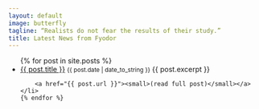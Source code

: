 ```yaml
---
layout: default
image: butterfly
tagline: “Realists do not fear the results of their study.”
title: Latest News from Fyodor
---
```


<ul class="posts">
    {% for post in site.posts %}
    <li>
        <a href="{{ post.url }}">{{ post.title }}</a> <small>{{ post.date | date_to_string }}</small>
        {{ post.excerpt }}
        
        <a href="{{ post.url }}"><small>(read full post)</small></a>
    </li>
    {% endfor %}
</ul>